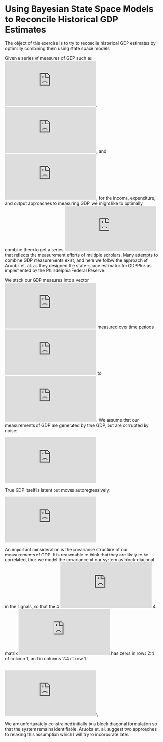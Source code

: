 Using Bayesian State Space Models to Reconcile Historical GDP Estimates
=======================================================================

The object of this exercise is to try to reconcile historical GDP
estimates by optimally combining them using state space models.

Given a series of measures of GDP such as
![GDP\_i](https://latex.codecogs.com/png.latex?GDP_i "GDP_i"),
![GDP\_e](https://latex.codecogs.com/png.latex?GDP_e "GDP_e"), and
![GDP\_o](https://latex.codecogs.com/png.latex?GDP_o "GDP_o"), for the
income, expenditure, and output approaches to measuring GDP, we might
like to optimally combine them to get a series
![GDP\_c](https://latex.codecogs.com/png.latex?GDP_c "GDP_c") that
reflects the measurement efforts of multiple scholars. Many attempts to
combine GDP measurements exist, and here we follow the approach of
Aruoba et. al. as they designed the state-space estimator for GDPPlus as
implemented by the Philadelphia Federal Reserve.

We stack our GDP measures into a vector
![Y\_t](https://latex.codecogs.com/png.latex?Y_t "Y_t") measured over
time periods ![t](https://latex.codecogs.com/png.latex?t "t") to
![T](https://latex.codecogs.com/png.latex?T "T"). We assume that our
measurements of GDP are generated by true GDP, but are corrupted by
noise:

![Y\_t = \[1, 1, 1\]\' x\_t +
\\epsilon\_t.](https://latex.codecogs.com/png.latex?Y_t%20%3D%20%5B1%2C%201%2C%201%5D%27%20x_t%20%2B%20%5Cepsilon_t. "Y_t = [1, 1, 1]' x_t + \epsilon_t.")

True GDP itself is latent but moves autoregressively:

![x\_t = \\mu (1 - \\rho) + \\rho x\_{t-1} +
\\eta\_t.](https://latex.codecogs.com/png.latex?x_t%20%3D%20%5Cmu%20%281%20-%20%5Crho%29%20%2B%20%5Crho%20x_%7Bt-1%7D%20%2B%20%5Ceta_t. "x_t = \mu (1 - \rho) + \rho x_{t-1} + \eta_t.")

An important consideration is the covariance structure of our
measurements of GDP. It is reasonable to think that they are likely to
be correlated, thus we model the covariance of our system as
block-diagonal in the signals, so that the 4
![\\times](https://latex.codecogs.com/png.latex?%5Ctimes "\times") 4
matrix
![\\Sigma](https://latex.codecogs.com/png.latex?%5CSigma "\Sigma") has
zeros in rows 2:4 of column 1, and in columns 2:4 of row 1.

\
![ \\Sigma = \\begin{bmatrix} \\sigma\_{gg} & 0 & 0 & 0 \\\\ 0 &
\\sigma\_{ii} & \\sigma\_{ie} & \\sigma\_{io} \\\\ 0 & \\sigma\_{ei} &
\\sigma\_{ee} & \\sigma\_{eo} \\\\ 0 & \\sigma\_{oi} & \\sigma\_{oe} &
\\sigma\_{oo} \\end{bmatrix}
](https://latex.codecogs.com/png.latex?%0A%5CSigma%20%3D%20%0A%5Cbegin%7Bbmatrix%7D%0A%5Csigma_%7Bgg%7D%20%26%200%20%26%200%20%26%200%20%5C%5C%0A0%20%26%20%5Csigma_%7Bii%7D%20%26%20%5Csigma_%7Bie%7D%20%26%20%5Csigma_%7Bio%7D%20%5C%5C%0A0%20%26%20%5Csigma_%7Bei%7D%20%26%20%5Csigma_%7Bee%7D%20%26%20%5Csigma_%7Beo%7D%20%5C%5C%0A0%20%26%20%5Csigma_%7Boi%7D%20%26%20%5Csigma_%7Boe%7D%20%26%20%5Csigma_%7Boo%7D%0A%5Cend%7Bbmatrix%7D%0A "
\Sigma = 
\begin{bmatrix}
\sigma_{gg} & 0 & 0 & 0 \\
0 & \sigma_{ii} & \sigma_{ie} & \sigma_{io} \\
0 & \sigma_{ei} & \sigma_{ee} & \sigma_{eo} \\
0 & \sigma_{oi} & \sigma_{oe} & \sigma_{oo}
\end{bmatrix}
")\

We are unfortunately constrained initially to a block-diagonal
formulation so that the system remains identifiable. Aruoba et.
al. suggest two approaches to relaxing this assumption which I will try
to incorporate later.
